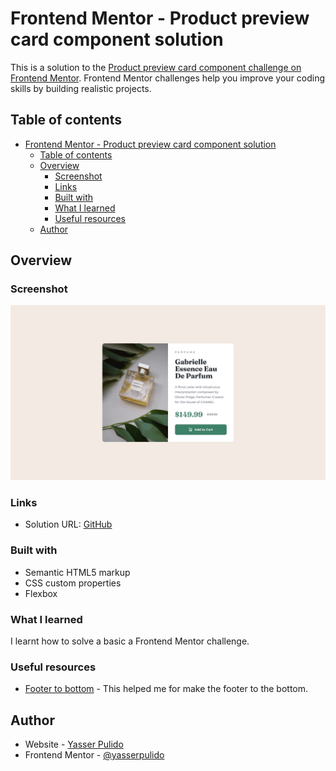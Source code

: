 # Frontend Mentor - Product preview card component solution

This is a solution to the [Product preview card component challenge on Frontend Mentor](https://www.frontendmentor.io/challenges/product-preview-card-component-GO7UmttRfa/hub/product-preview-card-component-uNvBGJw1IC). Frontend Mentor challenges help you improve your coding skills by building realistic projects. 

## Table of contents

- [Frontend Mentor - Product preview card component solution](#frontend-mentor---product-preview-card-component-solution)
  - [Table of contents](#table-of-contents)
  - [Overview](#overview)
    - [Screenshot](#screenshot)
    - [Links](#links)
    - [Built with](#built-with)
    - [What I learned](#what-i-learned)
    - [Useful resources](#useful-resources)
  - [Author](#author)

## Overview

### Screenshot

![Design preview for the QR code component coding challenge](./design/desktop-design.jpg)

### Links

- Solution URL: [GitHub](https://github.com/yasserpulido/qr-code)

### Built with

- Semantic HTML5 markup
- CSS custom properties
- Flexbox

### What I learned

I learnt how to solve a basic a Frontend Mentor challenge.

### Useful resources

- [Footer to bottom](https://codepen.io/yasserpulido/pen/abNdYGq) - This helped me for make the footer to the bottom.

## Author

- Website - [Yasser Pulido](https://yasserpulido.com/)
- Frontend Mentor - [@yasserpulido](https://www.frontendmentor.io/profile/yasserpulido)
